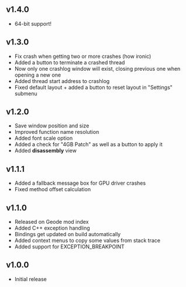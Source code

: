 ## v1.4.0
- 64-bit support!

## v1.3.0
- Fix crash when getting two or more crashes (how ironic)
- Added a button to terminate a crashed thread
- Now only one crashlog window will exist, closing previous one when opening a new one
- Added thread start address to crashlog
- Fixed default layout + added a button to reset layout in "Settings" submenu

## v1.2.0
- Save window position and size
- Improved function name resolution
- Added font scale option
- Added a check for "4GB Patch" as well as a button to apply it
- Added **disassembly** view

## v1.1.1
- Added a fallback message box for GPU driver crashes
- Fixed method offset calculation

## v1.1.0
- Released on Geode mod index
- Added C++ exception handling
- Bindings get updated on build automatically
- Added context menus to copy some values from stack trace
- Added support for EXCEPTION_BREAKPOINT

## v1.0.0
- Initial release
